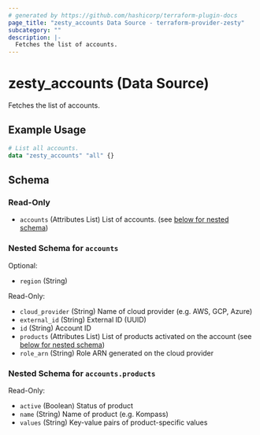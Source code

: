 ```yaml
---
# generated by https://github.com/hashicorp/terraform-plugin-docs
page_title: "zesty_accounts Data Source - terraform-provider-zesty"
subcategory: ""
description: |-
  Fetches the list of accounts.
---
```


# zesty_accounts (Data Source)

Fetches the list of accounts.

## Example Usage

```terraform
# List all accounts.
data "zesty_accounts" "all" {}
```

<!-- schema generated by tfplugindocs -->
## Schema

### Read-Only

- `accounts` (Attributes List) List of accounts. (see [below for nested schema](#nestedatt--accounts))

<a id="nestedatt--accounts"></a>
### Nested Schema for `accounts`

Optional:

- `region` (String)

Read-Only:

- `cloud_provider` (String) Name of cloud provider (e.g. AWS, GCP, Azure)
- `external_id` (String) External ID (UUID)
- `id` (String) Account ID
- `products` (Attributes List) List of products activated on the account (see [below for nested schema](#nestedatt--accounts--products))
- `role_arn` (String) Role ARN generated on the cloud provider

<a id="nestedatt--accounts--products"></a>
### Nested Schema for `accounts.products`

Read-Only:

- `active` (Boolean) Status of product
- `name` (String) Name of product (e.g. Kompass)
- `values` (String) Key-value pairs of product-specific values
